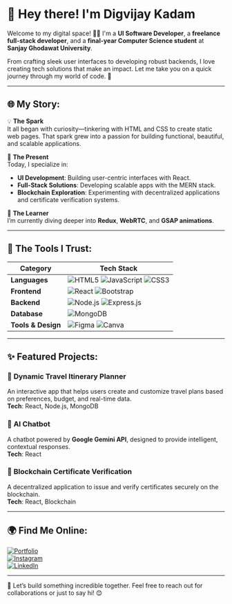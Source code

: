 # 🌟 Hey there! I'm Digvijay Kadam  

Welcome to my digital space! 👨‍💻 I'm a **UI Software Developer**, a **freelance full-stack developer**, and a **final-year Computer Science student** at **Sanjay Ghodawat University**.  

From crafting sleek user interfaces to developing robust backends, I love creating tech solutions that make an impact. Let me take you on a quick journey through my world of code. 🚀  

---

## 🌐 My Story:  

💡 **The Spark**  
It all began with curiosity—tinkering with HTML and CSS to create static web pages. That spark grew into a passion for building functional, beautiful, and scalable applications.  

🎯 **The Present**  
Today, I specialize in:  
- **UI Development**: Building user-centric interfaces with React.  
- **Full-Stack Solutions**: Developing scalable apps with the MERN stack.  
- **Blockchain Exploration**: Experimenting with decentralized applications and certificate verification systems.  

🌱 **The Learner**  
I’m currently diving deeper into **Redux**, **WebRTC**, and **GSAP animations**.  

---

## 🔧 The Tools I Trust:  

| **Category**    | **Tech Stack**                                                                 |
|------------------|--------------------------------------------------------------------------------|
| **Languages**    | ![HTML5](https://img.shields.io/badge/html5-%23E34F26.svg?style=for-the-badge&logo=html5&logoColor=white) ![JavaScript](https://img.shields.io/badge/javascript-%23323330.svg?style=for-the-badge&logo=javascript&logoColor=%23F7DF1E) ![CSS3](https://img.shields.io/badge/css3-%231572B6.svg?style=for-the-badge&logo=css3&logoColor=white) |
| **Frontend**     | ![React](https://img.shields.io/badge/react-%2320232a.svg?style=for-the-badge&logo=react&logoColor=%2361DAFB) ![Bootstrap](https://img.shields.io/badge/bootstrap-%238511FA.svg?style=for-the-badge&logo=bootstrap&logoColor=white) |
| **Backend**      | ![Node.js](https://img.shields.io/badge/node.js-%2343853D.svg?style=for-the-badge&logo=node.js&logoColor=white) ![Express.js](https://img.shields.io/badge/express.js-%23404d59.svg?style=for-the-badge&logo=express&logoColor=%2361DAFB) |
| **Database**     | ![MongoDB](https://img.shields.io/badge/MongoDB-%234ea94b.svg?style=for-the-badge&logo=mongodb&logoColor=white) |
| **Tools & Design** | ![Figma](https://img.shields.io/badge/figma-%23F24E1E.svg?style=for-the-badge&logo=figma&logoColor=white) ![Canva](https://img.shields.io/badge/Canva-%2300C4CC.svg?style=for-the-badge&logo=Canva&logoColor=white) |

---

## ✨ Featured Projects:  

### 🧳 **Dynamic Travel Itinerary Planner**  
An interactive app that helps users create and customize travel plans based on preferences, budget, and real-time data.  
**Tech**: React, Node.js, MongoDB  

### 🤖 **AI Chatbot**  
A chatbot powered by **Google Gemini API**, designed to provide intelligent, contextual responses.  
**Tech**: React  

### 🔗 **Blockchain Certificate Verification**  
A decentralized application to issue and verify certificates securely on the blockchain.  
**Tech**: React, Blockchain  

---

## 🌍 Find Me Online:  

[![Portfolio](https://img.shields.io/badge/Portfolio-%23000000.svg?style=for-the-badge&logo=firefox&logoColor=white)](https://www.digvijaykadam.com/)  
[![Instagram](https://img.shields.io/badge/Instagram-%23E4405F.svg?style=for-the-badge&logo=Instagram&logoColor=white)](https://instagram.com/dcode_06)  
[![LinkedIn](https://img.shields.io/badge/LinkedIn-%230077B5.svg?style=for-the-badge&logo=linkedin&logoColor=white)](https://www.linkedin.com/in/kadamdigvijay/)  

---

💬 Let’s build something incredible together. Feel free to reach out for collaborations or just to say hi! 😊
